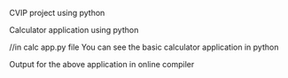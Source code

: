 CVIP project using python

Calculator application using python

//in calc app.py file You can see the basic calculator application in python

Output for the above application in online compiler 


